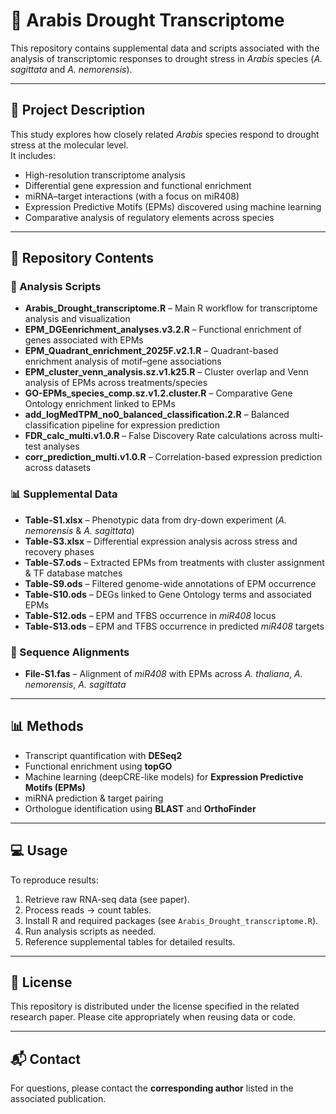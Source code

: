 # 🌱 Arabis Drought Transcriptome

This repository contains supplemental data and scripts associated with the analysis of transcriptomic responses to drought stress in *Arabis* species (*A. sagittata* and *A. nemorensis*).

---

## 🧪 Project Description
This study explores how closely related *Arabis* species respond to drought stress at the molecular level.  
It includes:
- High-resolution transcriptome analysis
- Differential gene expression and functional enrichment
- miRNA–target interactions (with a focus on miR408)
- Expression Predictive Motifs (EPMs) discovered using machine learning
- Comparative analysis of regulatory elements across species

---

## 📁 Repository Contents

### 🔬 Analysis Scripts
- **Arabis_Drought_transcriptome.R** – Main R workflow for transcriptome analysis and visualization  
- **EPM_DGEenrichment_analyses.v3.2.R** – Functional enrichment of genes associated with EPMs  
- **EPM_Quadrant_enrichment_2025F.v2.1.R** – Quadrant-based enrichment analysis of motif–gene associations  
- **EPM_cluster_venn_analysis.sz.v1.k25.R** – Cluster overlap and Venn analysis of EPMs across treatments/species  
- **GO-EPMs_species_comp.sz.v1.2.cluster.R** – Comparative Gene Ontology enrichment linked to EPMs  
- **add_logMedTPM_no0_balanced_classification.2.R** – Balanced classification pipeline for expression prediction  
- **FDR_calc_multi.v1.0.R** – False Discovery Rate calculations across multi-test analyses  
- **corr_prediction_multi.v1.0.R** – Correlation-based expression prediction across datasets  

### 📊 Supplemental Data
- **Table-S1.xlsx** – Phenotypic data from dry-down experiment (*A. nemorensis* & *A. sagittata*)  
- **Table-S3.xlsx** – Differential expression analysis across stress and recovery phases  
- **Table-S7.ods** – Extracted EPMs from treatments with cluster assignment & TF database matches  
- **Table-S9.ods** – Filtered genome-wide annotations of EPM occurrence  
- **Table-S10.ods** – DEGs linked to Gene Ontology terms and associated EPMs   
- **Table-S12.ods** – EPM and TFBS occurrence in *miR408* locus  
- **Table-S13.ods** – EPM and TFBS occurrence in predicted *miR408* targets  

### 🧬 Sequence Alignments
- **File-S1.fas** – Alignment of *miR408* with EPMs across *A. thaliana*, *A. nemorensis*, *A. sagittata*  
---

## 📊 Methods
- Transcript quantification with **DESeq2**  
- Functional enrichment using **topGO**  
- Machine learning (deepCRE-like models) for **Expression Predictive Motifs (EPMs)**  
- miRNA prediction & target pairing  
- Orthologue identification using **BLAST** and **OrthoFinder**

---

## 💻 Usage
To reproduce results:
1. Retrieve raw RNA-seq data (see paper).  
2. Process reads → count tables.  
3. Install R and required packages (see `Arabis_Drought_transcriptome.R`).  
4. Run analysis scripts as needed.  
5. Reference supplemental tables for detailed results.  

---

## 📜 License
This repository is distributed under the license specified in the related research paper. Please cite appropriately when reusing data or code.  

---

## 📬 Contact
For questions, please contact the **corresponding author** listed in the associated publication.  

